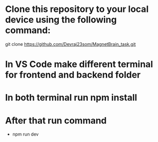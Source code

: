 # Clone this repository to your local device using the following command:
git clone https://github.com/Devraj23som/MagnetBrain_task.git

# In VS Code make different terminal for frontend and backend folder
# In both terminal run npm install
# After that run command
* npm run dev
